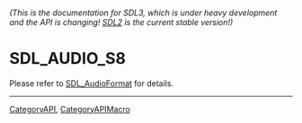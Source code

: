###### (This is the documentation for SDL3, which is under heavy development and the API is changing! [SDL2](https://wiki.libsdl.org/SDL2/) is the current stable version!)
# SDL_AUDIO_S8

Please refer to [SDL_AudioFormat](SDL_AudioFormat) for details.

----
[CategoryAPI](CategoryAPI), [CategoryAPIMacro](CategoryAPIMacro)

